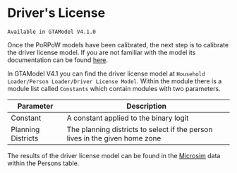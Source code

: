 # Driver's License

`Available in GTAModel V4.1.0`

Once the PoRPoW models have been calibrated, the next step is to calibrate the
driver license model.  If you are not familiar with the model its documentation can be found
[here](../model_design/auto_ownership.md).

In GTAModel V4.1 you can find the driver license model at `Household Loader/Person Loader/Driver License Model`.
Within the module there is a module list called `Constants` which contain modules with two parameters.

| Parameter | Description |
|--------------------|-------------------------------------------------------------------------------|
| Constant | A constant applied to the binary logit |
| Planning Districts | The planning districts to select if the person lives in the given home zone |

The results of the driver license model can be found in the [Microsim](../user_guide/file_formats/microsim.md)
data within the Persons table.